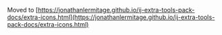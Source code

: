 Moved to [https://jonathanlermitage.github.io/ij-extra-tools-pack-docs/extra-icons.html](https://jonathanlermitage.github.io/ij-extra-tools-pack-docs/extra-icons.html)
